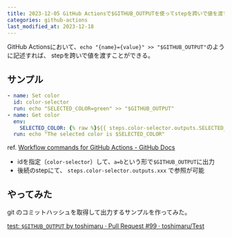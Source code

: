 ```yaml
---
title: 2023-12-05 GitHub Actionsで$GITHUB_OUTPUTを使ってstepを跨いで値を渡す
categories: github-actions
last_modified_at: 2023-12-18
---
```


GitHub Actionsにおいて、`echo "{name}={value}" >> "$GITHUB_OUTPUT"`のように記述すれば、 stepを跨いで値を渡すことができる。

## サンプル

```yml
- name: Set color
  id: color-selector
  run: echo "SELECTED_COLOR=green" >> "$GITHUB_OUTPUT"
- name: Get color
  env:
    SELECTED_COLOR: {% raw %}${{ steps.color-selector.outputs.SELECTED_COLOR }}{% endraw %}
  run: echo "The selected color is $SELECTED_COLOR"
```

ref. [Workflow commands for GitHub Actions - GitHub Docs](https://docs.github.com/en/actions/using-workflows/workflow-commands-for-github-actions)

- idを指定（`color-selector`）して、`a=b`という形で`$GITHUB_OUTPUT`に出力
- 後続のstepにて、 `steps.color-selector.outputs.xxx` で参照が可能

## やってみた

git のコミットハッシュを取得して出力するサンプルを作ってみた。

[test: `$GITHUB_OUTPUT` by toshimaru · Pull Request #99 · toshimaru/Test](https://github.com/toshimaru/Test/pull/99/files)
